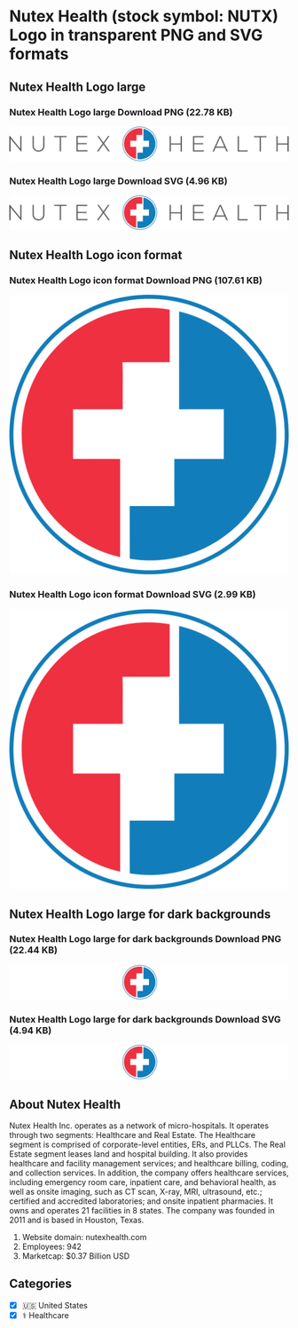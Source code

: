 # Nutex Health (stock symbol: NUTX) Logo in transparent PNG and SVG formats

## Nutex Health Logo large

### Nutex Health Logo large Download PNG (22.78 KB)

![Nutex Health Logo large Download PNG (22.78 KB)](/img/orig/NUTX_BIG-9bd61bde.png)

### Nutex Health Logo large Download SVG (4.96 KB)

![Nutex Health Logo large Download SVG (4.96 KB)](/img/orig/NUTX_BIG-13b6ac91.svg)

## Nutex Health Logo icon format

### Nutex Health Logo icon format Download PNG (107.61 KB)

![Nutex Health Logo icon format Download PNG (107.61 KB)](/img/orig/NUTX-9ede71e6.png)

### Nutex Health Logo icon format Download SVG (2.99 KB)

![Nutex Health Logo icon format Download SVG (2.99 KB)](/img/orig/NUTX-699f983d.svg)

## Nutex Health Logo large for dark backgrounds

### Nutex Health Logo large for dark backgrounds Download PNG (22.44 KB)

![Nutex Health Logo large for dark backgrounds Download PNG (22.44 KB)](/img/orig/NUTX_BIG.D-9befbb24.png)

### Nutex Health Logo large for dark backgrounds Download SVG (4.94 KB)

![Nutex Health Logo large for dark backgrounds Download SVG (4.94 KB)](/img/orig/NUTX_BIG.D-281fba38.svg)

## About Nutex Health

Nutex Health Inc. operates as a network of micro-hospitals. It operates through two segments: Healthcare and Real Estate. The Healthcare segment is comprised of corporate-level entities, ERs, and PLLCs. The Real Estate segment leases land and hospital building. It also provides healthcare and facility management services; and healthcare billing, coding, and collection services. In addition, the company offers healthcare services, including emergency room care, inpatient care, and behavioral health, as well as onsite imaging, such as CT scan, X-ray, MRI, ultrasound, etc.; certified and accredited laboratories; and onsite inpatient pharmacies. It owns and operates 21 facilities in 8 states. The company was founded in 2011 and is based in Houston, Texas.

1. Website domain: nutexhealth.com
2. Employees: 942
3. Marketcap: $0.37 Billion USD


## Categories
- [x] 🇺🇸 United States
- [x] ⚕️ Healthcare
